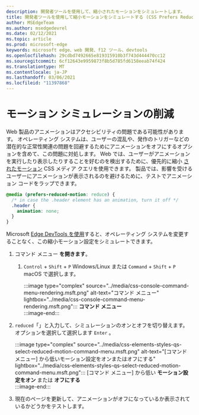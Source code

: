 ```yaml
---
description: 開発者ツールを使用して、縮小されたモーションをシミュレートします。
title: 開発者ツールを使用して縮小モーションをシミュレートする (CSS Prefers Reduced Motion)
author: MSEdgeTeam
ms.author: msedgedevrel
ms.date: 02/12/2021
ms.topic: article
ms.prod: microsoft-edge
keywords: microsoft edge、web 開発、f12 ツール、devtools
ms.openlocfilehash: 29cdbd7492665e819315910b3f743d444470cc12
ms.sourcegitcommit: 6cf12643e9959873f8b5d785fd6158eeab74f424
ms.translationtype: MT
ms.contentlocale: ja-JP
ms.lasthandoff: 03/06/2021
ms.locfileid: "11397868"
---
```

# <a name="reduced-motion-simulation"></a>モーション シミュレーションの削減  

Web 製品のアニメーションはアクセシビリティの問題である可能性があります。  オペレーティング システムは、ユーザーの混乱や、発作のトリガーなどの潜在的な正常性関連の問題を回避するためにアニメーションをオフにするオプションを含めて、この問題に対処します。  Web では、ユーザーがアニメーションを実行したり表示したりすることを好むのを検出するために、優先的に縮小 [されたモーション][MDNPrefersReducedMotion] CSS メディア クエリを使用できます。  製品では、影響を受けるユーザーにアニメーションが表示されるのを避けるために、テストでアニメーション コードをラップできます。  

```css
@media (prefers-reduced-motion: reduce) {
  /* in case the .header element has an animation, turn it off */
  .header {
    animation: none;
  }
}
```  

Microsoft [Edge DevTools を使用][DevtoolsIndex]すると、オペレーティング システムを変更することなく、この縮小モーション設定をシミュレートできます。  

1.  コマンド メニュー **を開きます**。  
    1.  `Control` + `Shift` + `P` Windows/Linux または `Command` + `Shift` + `P` macOS で選択します。  
        
        :::image type="complex" source="../media/css-console-command-menu-rendering.msft.png" alt-text="コマンド メニュー" lightbox="../media/css-console-command-menu-rendering.msft.png":::
           **コマンド メニュー**  
        :::image-end:::  
        
1.  `reduced`「」と入力して、シミュレーションのオンとオフを切り替えます。  オプションを選択して選択します `Enter` 。  
    
    :::image type="complex" source="../media/css-elements-styles-qs-select-reduced-motion-command-menu.msft.png" alt-text="[コマンド メニュー] から低いモーション設定をオンまたはオフにする" lightbox="../media/css-elements-styles-qs-select-reduced-motion-command-menu.msft.png":::
       [コマンド メニュー] から低い **モーション設定をオン** または **オフにする**  
    :::image-end:::  
    
1.  現在のページを更新して、アニメーションがオフになっているか表示されているかどうかをテストします。  
    
<!-- links -->  

[DevtoolsIndex]: ../index.md "Microsoft Edge (Chromium) 開発者ツール |Microsoft ドキュメント"  

[MDNPrefersReducedMotion]: https://developer.mozilla.org/docs/Web/CSS/@media/prefers-reduced-motion "縮小モーション を優先|MDN"  
